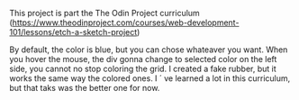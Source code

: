 This project is part the The Odin Project curriculum (https://www.theodinproject.com/courses/web-development-101/lessons/etch-a-sketch-project)


By default, the color is blue, but you can chose whateaver you want. When you hover the mouse, the div gonna change to selected color on the left side, you cannot no stop coloring the grid. I created a fake rubber, but it works the same way the colored ones. I ´ ve learned a lot in this curriculum, but that taks was the better one for now. 
